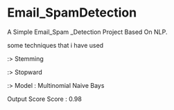 # Email_SpamDetection

A Simple Email_Spam _Detection  Project Based On NLP.

some techniques that i have used 

:> Stemming 

:> Stopward

:> Model : Multinomial Naive Bays 

Output Score Score :   0.98 
